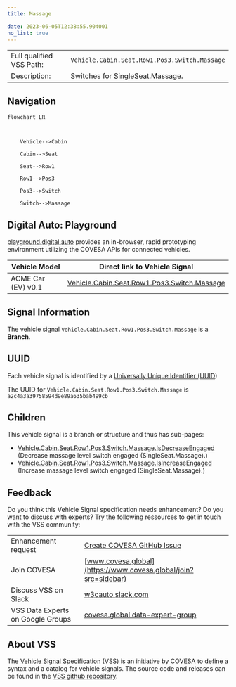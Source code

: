 ```yaml
---
title: Massage

date: 2023-06-05T12:38:55.904001
no_list: true
---
```



| | |
|---|---|
| Full qualified VSS Path: | `Vehicle.Cabin.Seat.Row1.Pos3.Switch.Massage` |
| Description: | Switches for SingleSeat.Massage. |

## Navigation

```mermaid
flowchart LR



    Vehicle-->Cabin

    Cabin-->Seat

    Seat-->Row1

    Row1-->Pos3

    Pos3-->Switch

    Switch-->Massage

```


## Digital Auto: Playground

[playground.digital.auto](http://digital.auto) provides an in-browser, rapid prototyping environment utilizing the COVESA APIs for connected vehicles. 

| Vehicle Model | Direct link to Vehicle Signal |
|---|---|
| ACME Car (EV) v0.1 | [Vehicle.Cabin.Seat.Row1.Pos3.Switch.Massage](https://digitalauto.netlify.app/model/STLWzk1WyqVVLbfymb4f/cvi/list/Vehicle.Cabin.Seat.Row1.Pos3.Switch.Massage/) |


## Signal Information




The vehicle signal `Vehicle.Cabin.Seat.Row1.Pos3.Switch.Massage` is a **Branch**.





## UUID

Each vehicle signal is identified by a [Universally Unique Identifier (UUID](https://en.wikipedia.org/wiki/Universally_unique_identifier))

The UUID for `Vehicle.Cabin.Seat.Row1.Pos3.Switch.Massage` is `a2c4a3a39758594d9e89a635bab499cb`

## Children

This vehicle signal is a branch or structure and thus has sub-pages:

- [Vehicle.Cabin.Seat.Row1.Pos3.Switch.Massage.IsDecreaseEngaged](isdecreaseengaged/) (Decrease massage level switch engaged (SingleSeat.Massage).)
- [Vehicle.Cabin.Seat.Row1.Pos3.Switch.Massage.IsIncreaseEngaged](isincreaseengaged/) (Increase massage level switch engaged (SingleSeat.Massage).)


## Feedback

Do you think this Vehicle Signal specification needs enhancement? Do you want to discuss with experts? Try the following ressources to get in touch with the VSS community:

| | |
|---|---|
| Enhancement request | [Create COVESA GitHub Issue](https://github.com/COVESA/vehicle_signal_specification/issues/new?body=Please+describe+your+feedback&title=Signal+feedback+Vehicle.Cabin.Seat.Row1.Pos3.Switch.Massage) |
| Join COVESA | [www.covesa.global](https://www.covesa.global/join?src=sidebar) |
| Discuss VSS on Slack | [w3cauto.slack.com](http://w3cauto.slack.com/) |
| VSS Data Experts on Google Groups | [covesa.global data-expert-group](https://groups.google.com/a/covesa.global/g/data-expert-group) |

## About VSS

The [Vehicle Signal Specification](https://covesa.github.io/vehicle_signal_specification/) (VSS)
is an initiative by COVESA to define a syntax and a catalog for vehicle signals.
The source code and releases can be found in the [VSS github repository](https://github.com/COVESA/vehicle_signal_specification).

